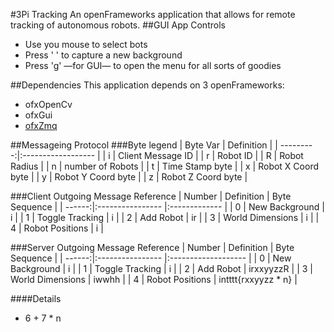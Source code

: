 #3Pi Tracking
An openFrameworks application that allows for remote tracking of autonomous robots.
##GUI App Controls
* Use you mouse to select bots
* Press ' '<Space> to capture a new background
* Press 'g' —for GUI— to open the menu for all sorts of goodies

##Dependencies
This application depends on 3 openFrameworks:
* ofxOpenCv
* ofxGui
* [ofxZmq](https://github.com/Dustinschie/ofxZmq) 

##Messageing Protocol
###Byte legend
| Byte Var  | Definition         |
| ---------:|:------------------ |
| i         | Client Message ID  |
| r         | Robot ID           |
| R         | Robot Radius       |
| n         | number of Robots   |
| t         | Time Stamp byte    |
| x         | Robot X Coord byte |
| y         | Robot Y Coord byte |
| z         | Robot Z Coord byte |


###Client Outgoing Message Reference
| Number | Definition       | Byte Sequence |
| ------:|:---------------- |:------------- |
| 0      | New Background   | i             |
| 1      | Toggle Tracking  | i             |
| 2      | Add Robot        | ir            |
| 3      | World Dimensions | i             |
| 4      | Robot Positions  | i             |

###Server Outgoing Message Reference
| Number | Definition       | Byte Sequence       |
| ------:|:---------------- |:------------------- |
| 0      | New Background   | i                   |
| 1      | Toggle Tracking  | i                   |
| 2      | Add Robot        | irxxyyzzR           |
| 3      | World Dimensions | iwwhh               |
| 4      | Robot Positions  | intttt{rxxyyzz * n} |

####Details
   * 6 + 7 * n

